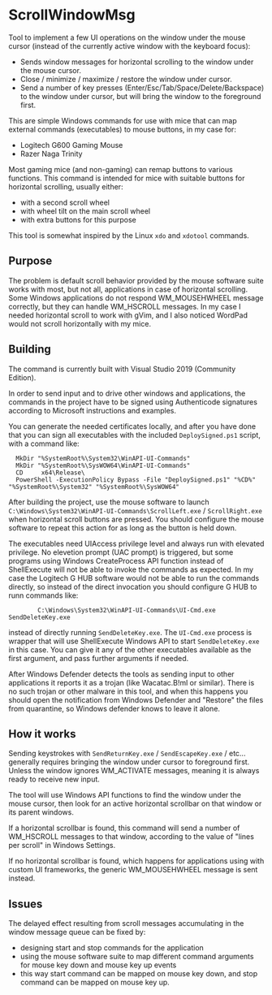 # ScrollWindowMsg
Tool to implement a few UI operations on the window under the mouse cursor (instead of the currently active window with the keyboard focus):
 - Sends window messages for horizontal scrolling to the window under the mouse cursor.
 - Close / minimize / maximize / restore the window under cursor.
 - Send a number of key presses (Enter/Esc/Tab/Space/Delete/Backspace) to the window under cursor, but will bring the window to the foreground first.

This are simple Windows commands for use with mice that can map external commands (executables) to mouse buttons, in my case for:
 - Logitech G600 Gaming Mouse
 - Razer Naga Trinity

Most gaming mice (and non-gaming) can remap buttons to various functions. This command is intended for mice with suitable buttons for horizontal scrolling, usually either:
 - with a second scroll wheel
 - with wheel tilt on the main scroll wheel
 - with extra buttons for this purpose
 
 This tool is somewhat inspired by the Linux `xdo` and `xdotool` commands.

## Purpose
The problem is default scroll behavior provided by the mouse software suite works with most, but not all, applications in case of horizontal scrolling. Some Windows applications do not respond WM_MOUSEHWHEEL message correctly, but they can handle WM_HSCROLL messages. In my case I needed horizontal scroll to work with gVim, and I also noticed WordPad would not scroll horizontally with my mice.

## Building
The command is currently built with Visual Studio 2019 (Community Edition).

In order to send input and to drive other windows and applications, the commands in the project have to be signed using Authenticode signatures according to Microsoft instructions and examples.

You can generate the needed certificates locally, and after you have done that you can sign all executables with the included `DeploySigned.ps1` script, with a command like:
```batch
  MkDir "%SystemRoot%\System32\WinAPI-UI-Commands"
  MkDir "%SystemRoot%\SysWOW64\WinAPI-UI-Commands"
  CD     x64\Release\
  PowerShell -ExecutionPolicy Bypass -File "DeploySigned.ps1" "%CD%" "%SystemRoot%\System32" "%SystemRoot%\SysWOW64"
```

After building the project, use the mouse software to launch `C:\Windows\System32\WinAPI-UI-Commands\ScrollLeft.exe` / `ScrollRight.exe` when horizontal scroll buttons are pressed. You should configure the mouse software to repeat this action for as long as the button is held down.

The executables need UIAccess privilege level and always run with elevated privilege. No elevetion prompt (UAC prompt) is triggered, but some programs using Windows CreateProcess API function instead of ShellExecute will not be able to invoke the commands as expected. In my case the Logitech G HUB software would not be able to run the commands directly, so instead of the direct invocation you should configure G HUB to runn commands like:
```batch
        C:\Windows\System32\WinAPI-UI-Commands\UI-Cmd.exe SendDeleteKey.exe
```
instead of directly running `SendDeleteKey.exe`. The `UI-Cmd.exe` process is wrapper that will use ShellExecute Windows API to start `SendDeleteKey.exe` in this case. You can give it any of the other executables available as the first argument, and pass further arguments if needed.

After Windows Defender detects the tools as sending input to other applications it reports it as a trojan (like Wacatac.B!ml or similar). There is no such trojan or other malware in this tool, and when this happens you should open the notification from Windows Defender and "Restore" the files from quarantine, so Windows defender knows to leave it alone. 

## How it works
Sending keystrokes with `SendReturnKey.exe` / `SendEscapeKey.exe` / etc... generally requires bringing the window under cursor to foreground first. Unless the window ignores WM_ACTIVATE messages, meaning it is always ready to receive new input.

The tool will use Windows API functions to find the window under the mouse cursor, then look for an active horizontal scrollbar on that window or its parent windows.

If a horizontal scrollbar is found, this command will send a number of WM_HSCROLL messages to that window, according to the value of "lines per scroll" in Windows Settings.

If no horizontal scrollbar is found, which happens for applications using with custom UI frameworks, the generic WM_MOUSEHWHEEL message is sent instead.

## Issues
The delayed effect resulting from scroll messages accumulating in the window message queue can be fixed by:
 - designing start and stop commands for the application
 - using the mouse software suite to map different command arguments for mouse key down and mouse key up events
 - this way start command can be mapped on mouse key down, and stop command can be mapped on mouse key up.
